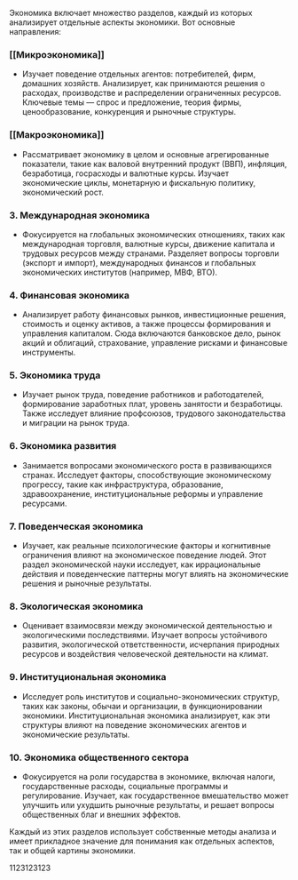
Экономика включает множество разделов, каждый из которых анализирует отдельные аспекты экономики. Вот основные направления:
### [[Микроэкономика]]

- Изучает поведение отдельных агентов: потребителей, фирм, домашних хозяйств. Анализирует, как принимаются решения о расходах, производстве и распределении ограниченных ресурсов. Ключевые темы — спрос и предложение, теория фирмы, ценообразование, конкуренция и рыночные структуры.

### [[Макроэкономика]]

- Рассматривает экономику в целом и основные агрегированные показатели, такие как валовой внутренний продукт (ВВП), инфляция, безработица, госрасходы и валютные курсы. Изучает экономические циклы, монетарную и фискальную политику, экономический рост.

### 3. **Международная экономика**

- Фокусируется на глобальных экономических отношениях, таких как международная торговля, валютные курсы, движение капитала и трудовых ресурсов между странами. Разделяет вопросы торговли (экспорт и импорт), международных финансов и глобальных экономических институтов (например, МВФ, ВТО).

### 4. **Финансовая экономика**

- Анализирует работу финансовых рынков, инвестиционные решения, стоимость и оценку активов, а также процессы формирования и управления капиталом. Сюда включаются банковское дело, рынок акций и облигаций, страхование, управление рисками и финансовые инструменты.

### 5. **Экономика труда**

- Изучает рынок труда, поведение работников и работодателей, формирование заработных плат, уровень занятости и безработицы. Также исследует влияние профсоюзов, трудового законодательства и миграции на рынок труда.

### 6. **Экономика развития**

- Занимается вопросами экономического роста в развивающихся странах. Исследует факторы, способствующие экономическому прогрессу, такие как инфраструктура, образование, здравоохранение, институциональные реформы и управление ресурсами.

### 7. **Поведенческая экономика**

- Изучает, как реальные психологические факторы и когнитивные ограничения влияют на экономическое поведение людей. Этот раздел экономической науки исследует, как иррациональные действия и поведенческие паттерны могут влиять на экономические решения и рыночные результаты.

### 8. **Экологическая экономика**

- Оценивает взаимосвязи между экономической деятельностью и экологическими последствиями. Изучает вопросы устойчивого развития, экологической ответственности, исчерпания природных ресурсов и воздействия человеческой деятельности на климат.

### 9. **Институциональная экономика**

- Исследует роль институтов и социально-экономических структур, таких как законы, обычаи и организации, в функционировании экономики. Институциональная экономика анализирует, как эти структуры влияют на поведение экономических агентов и экономические результаты.

### 10. **Экономика общественного сектора**

- Фокусируется на роли государства в экономике, включая налоги, государственные расходы, социальные программы и регулирование. Изучает, как государственное вмешательство может улучшить или ухудшить рыночные результаты, и решает вопросы общественных благ и внешних эффектов.

Каждый из этих разделов использует собственные методы анализа и имеет прикладное значение для понимания как отдельных аспектов, так и общей картины экономики.

1123123123